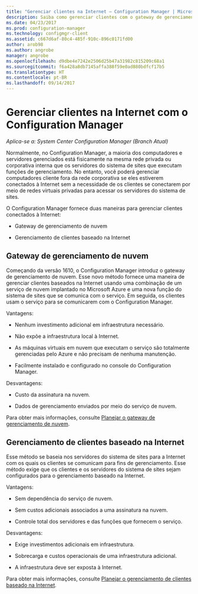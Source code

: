 ```yaml
---
title: "Gerenciar clientes na Internet – Configuration Manager | Microsoft Docs"
description: Saiba como gerenciar clientes com o gateway de gerenciamento da nuvem e gerenciamento de clientes baseado na Internet no Configuration Manager.
ms.date: 04/23/2017
ms.prod: configuration-manager
ms.technology: configmgr-client
ms.assetid: c667d6af-80c4-485f-910c-896c0171fd00
author: arob98
ms.author: angrobe
manager: angrobe
ms.openlocfilehash: d9dbe4e7242e2506d25b47a31982c815209c68a1
ms.sourcegitcommit: f6a428a8db7145affa388f59e0ad880bdfcf17b5
ms.translationtype: HT
ms.contentlocale: pt-BR
ms.lasthandoff: 09/14/2017
---
```

# <a name="manage-clients-on-the-internet-with-configuration-manager"></a>Gerenciar clientes na Internet com o Configuration Manager

*Aplica-se a: System Center Configuration Manager (Branch Atual)*

Normalmente, no Configuration Manager, a maioria dos computadores e servidores gerenciados está fisicamente na mesma rede privada ou corporativa interna que os servidores do sistema de sites que executam funções de gerenciamento. No entanto, você poderá gerenciar computadores cliente fora da rede corporativa se eles estiverem conectados à Internet sem a necessidade de os clientes se conectarem por meio de redes virtuais privadas para acessar os servidores do sistema de sites.

O Configuration Manager fornece duas maneiras para gerenciar clientes conectados à Internet:

-   Gateway de gerenciamento de nuvem

-   Gerenciamento de clientes baseado na Internet

## <a name="cloud-management-gateway"></a>Gateway de gerenciamento de nuvem

Começando da versão 1610, o Configuration Manager introduz o gateway de gerenciamento de nuvem. Esse novo método fornece uma maneira de gerenciar clientes baseados na Internet usando uma combinação de um serviço de nuvem implantado no Microsoft Azure e uma nova função do sistema de sites que se comunica com o serviço. Em seguida, os clientes usam o serviço para se comunicarem com o Configuration Manager.

Vantagens:

-   Nenhum investimento adicional em infraestrutura necessário.

-   Não expõe a infraestrutura local à Internet.

-   As máquinas virtuais em nuvem que executam o serviço são totalmente gerenciadas pelo Azure e não precisam de nenhuma manutenção.

-   Facilmente instalado e configurado no console do Configuration Manager.

Desvantagens:

-   Custo da assinatura na nuvem.

-   Dados de gerenciamento enviados por meio do serviço de nuvem.

Para obter mais informações, consulte [Planejar o gateway de gerenciamento de nuvem](plan-cloud-management-gateway.md).

## <a name="internet-based-client-management"></a>Gerenciamento de clientes baseado na Internet

Esse método se baseia nos servidores do sistema de sites para a Internet com os quais os clientes se comunicam para fins de gerenciamento. Esse método exige que os clientes e os servidores do sistema de sites sejam configurados para o gerenciamento baseado na Internet.

Vantagens:

-   Sem dependência do serviço de nuvem.

-   Sem custos adicionais associados a uma assinatura na nuvem.

-   Controle total dos servidores e das funções que fornecem o serviço.

Desvantagens:

-   Exige investimentos adicionais em infraestrutura.

-   Sobrecarga e custos operacionais de uma infraestrutura adicional.

-   A infraestrutura deve ser exposta à Internet.

Para obter mais informações, consulte [Planejar o gerenciamento de clientes baseado na Internet](plan-internet-based-client-management.md).
